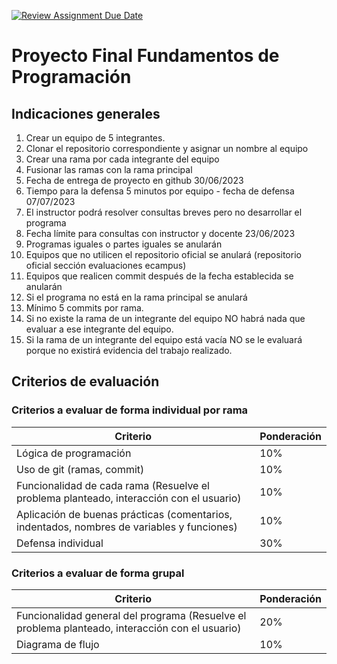 [![Review Assignment Due Date](https://classroom.github.com/assets/deadline-readme-button-24ddc0f5d75046c5622901739e7c5dd533143b0c8e959d652212380cedb1ea36.svg)](https://classroom.github.com/a/-TRRLs3Q)
# Proyecto Final Fundamentos de Programación
## Indicaciones generales 

1. Crear un equipo de 5 integrantes.
2. Clonar el repositorio correspondiente y asignar un nombre al equipo
3. Crear una rama por cada integrante del equipo
4. Fusionar las ramas con la rama principal
5. Fecha de entrega de proyecto en github 30/06/2023
6. Tiempo para la defensa 5 minutos por equipo - fecha de defensa 07/07/2023
7. El instructor podrá resolver consultas breves pero no desarrollar el programa
8. Fecha límite para consultas con instructor y docente 23/06/2023
9. Programas iguales o partes iguales se anularán
10. Equipos que no utilicen el repositorio oficial se anulará (repositorio oficial sección evaluaciones ecampus)
11. Equipos que realicen commit después de la fecha establecida se anularán 
12. Si el programa no está en la rama principal se anulará
13. Mínimo 5 commits por rama. 
14. Si no existe la rama de un integrante del equipo NO habrá nada que evaluar a ese integrante del equipo. 
15. Si la rama de un integrante del equipo está vacía NO se le evaluará porque no existirá evidencia del trabajo realizado. 


## Criterios de evaluación

### Criterios a evaluar de forma individual por rama 
| Criterio                                                                             |  Ponderación | 
|---------------------------------------------------------------------------------------------|-------|
| Lógica de programación                                                                      | 10%   | 
|Uso de git (ramas, commit)                                                                   | 10%   | 
| Funcionalidad de cada rama (Resuelve el problema planteado, interacción con el usuario)     | 10%   |
|Aplicación de buenas prácticas (comentarios, indentados, nombres de variables y funciones)   | 10%   |
|Defensa individual                                                                           | 30%   |

 
### Criterios a evaluar de forma grupal 
| Criterio                                                                                      |  Ponderación | 
|------------------------------------------------------------------------------------------------------|-------|
| Funcionalidad general del programa  (Resuelve el problema planteado, interacción con el usuario)     | 20%   | 
| Diagrama de flujo                                                                                    | 10%   |
 



